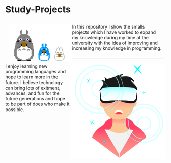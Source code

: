 # Study-Projects

<div style="padding: 10px">
    <img align="left" width='200' src="totoroGIF.gif">
    In this repository I show the smalls projects which I have worked to expand my knowledge during my time at the university with the idea of improving and increasing my knowledge in programming.
</div>

---

<img align="right" width='300' src="Metaverse.png">
I enjoy learning new programming languages and hope to learn more in the future. I believe technology can bring lots of exitment, advances, and fun for the future generations and hope to be part of does who make it possible.

